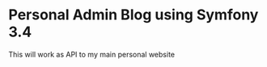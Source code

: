 Personal Admin Blog using Symfony 3.4
========================

This will work as API to my main personal website
